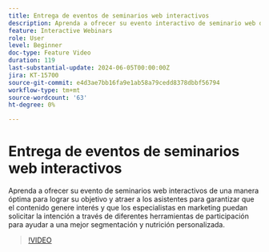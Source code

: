 ```yaml
---
title: Entrega de eventos de seminarios web interactivos
description: Aprenda a ofrecer su evento interactivo de seminario web de una manera óptima.
feature: Interactive Webinars
role: User
level: Beginner
doc-type: Feature Video
duration: 119
last-substantial-update: 2024-06-05T00:00:00Z
jira: KT-15700
source-git-commit: e4d3ae7bb16fa9e1ab58a79cedd8378dbbf56794
workflow-type: tm+mt
source-wordcount: '63'
ht-degree: 0%

---
```



# Entrega de eventos de seminarios web interactivos

Aprenda a ofrecer su evento de seminarios web interactivos de una manera óptima para lograr su objetivo y atraer a los asistentes para garantizar que el contenido genere interés y que los especialistas en marketing puedan solicitar la intención a través de diferentes herramientas de participación para ayudar a una mejor segmentación y nutrición personalizada.

>[!VIDEO](https://video.tv.adobe.com/v/3429638/?learn=on)
